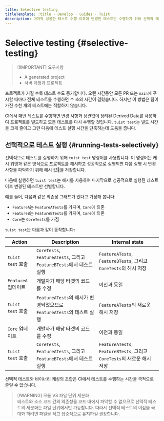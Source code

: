 ```yaml
---
title: Selective testing
titleTemplate: :title · Develop · Guides · Tuist
description: 마지막 성공한 테스트 수행 이후에 변경된 테스트만 수행하기 위해 선택적 테스트를 사용합니다.
---
```


# Selective testing {#selective-testing}

> [!IMPORTANT] 요구사항
>
> - A <LocalizedLink href="/guides/develop/projects">generated project</LocalizedLink>
> - <LocalizedLink href="/server/introduction/accounts-and-projects">서버 계정과 프로젝트</LocalizedLink>

프로젝트가 커질 수록 테스트 수도 증가합니다. 오랜 시간동안 모든 PR 또는 `main`에 푸시할 때마다 전체 테스트를 수행하면 수 초의 시간이 걸렸습니다. 하지만 이 방법은 팀이 가진 수천 개의 테스트에는 적합하지 않습니다.

CI에서 매번 테스트를 수행하면 변경 사항과 상관없이 정리된 Derived Data를 사용하여 프로젝트를 빌드하고 모든 테스트를 다시 수행할 것입니다. `tuist test`는 빌드 시간을 크게 줄이고 그런 다음에 테스트 실행 시간을 단축하는데 도움을 줍니다.

## 선택적으로 테스트 실행 {#running-tests-selectively}

선택적으로 테스트를 실행하기 위해 `tuist test` 명령어를 사용합니다. 이 명령어는 <LocalizedLink href="/guides/develop/build/cache#cache-warming">캐시 워밍</LocalizedLink>과 같은 방식으로 프로젝트를 해시하고 성공적으로 실행되면 다음 실행 시 변경 사항을 파악하기 위해 해시 값을 저장합니다.

다음에 실행하면 `tuist test`는 해시를 사용하여 마지막으로 성공적으로 실행된 테스트 이후 변경된 테스트만 선별합니다.

예를 들어, 다음과 같은 의존성 그래프가 있다고 가정해 봅니다:

- `FeatureA`는 `FeatureATests`를 가지며, `Core`에 의존
- `FeatureB`는 `FeatureBTests`를 가지며, `Core`에 의존
- `Core`는 `CoreTests`를 가짐

`tuist test`는 다음과 같이 동작합니다:

| Action          | Description                                                | Internal state                                               |
| --------------- | ---------------------------------------------------------- | ------------------------------------------------------------ |
| `tuist test` 호출 | `CoreTests`, `FeatureATests`, 그리고 `FeatureBTests`에서 테스트 실행 | `FeatureATests`, `FeatureBTests`, 그리고 `CoreTests`의 해시 저장     |
| `FeatureA` 업데이트 | 개발자가 해당 타겟의 코드를 수정                                         | 이전과 동일                                                       |
| `tuist test` 호출 | `FeatureATests`의 해시가 변경되었으므로 `FeatureATests`의 테스트 실행       | `FeatureATests`의 새로운 해시 저장                                   |
| `Core` 업데이트     | 개발자가 해당 타겟의 코드를 수정                                         | 이전과 동일                                                       |
| `tuist test` 호출 | `CoreTests`, `FeatureATests`, 그리고 `FeatureBTests`에서 테스트 실행 | `FeatureATests`, `FeatureBTests`, 그리고 `CoreTests`의 새로운 해시 저장 |

선택적 테스트와 바이너리 캐싱의 조합은 CI에서 테스트를 수행하는 시간을 극적으로 줄일 수 있습니다.

> [!WARNING] 모듈 VS 파일 단위 세분화\
> 테스트와 소스 코드 간의 의존성을 코드 내에서 파악할 수 없으므로 선택적 테스트의 세분화는 파일 단위에서만 가능합니다. 따라서 선택적 테스트의 이점을 극대화 하려면 파일을 작고 집중적으로 유지하길 권장합니다.
